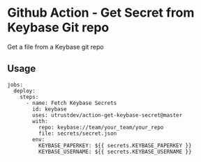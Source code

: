 # Github Action - Get Secret from Keybase Git repo

Get a file from a Keybase git repo

## Usage

```
jobs:
  deploy:
    steps:
      - name: Fetch Keybase Secrets
        id: keybase
        uses: utrustdev/action-get-keybase-secret@master
        with:
          repo: keybase://team/your_team/your_repo
          file: secrets/secret.json
        env:
          KEYBASE_PAPERKEY: ${{ secrets.KEYBASE_PAPERKEY }}
          KEYBASE_USERNAME: ${{ secrets.KEYBASE_USERNAME }}
```
